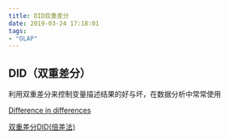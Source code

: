 ```yaml
---
title: DID双重差分
date: 2019-03-24 17:18:01
tags: 
- "OLAP"
---
```


## DID（双重差分）
利用双重差分来控制变量描述结果的好与坏，在数据分析中常常使用

[Difference in differences](https://en.wikipedia.org/wiki/Difference_in_differences)

[双重差分DID(倍差法)](https://spssau.com/helps/conometricstudy/did.html)